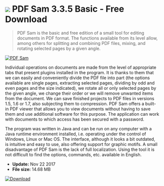 # ![](https://cdn.softexe.net/static/icon/win.gif) PDF Sam 3.3.5 Basic - Free Download

> PDF Sam is the basic and free edition of a small tool for editing documents in PDF format. The functions available from its level allow, among others for splitting and combining PDF files, mixing, and rotating selected pages by a given angle.

[![PDF Sam](https:https://tse3.mm.bing.net/th?id=OIP.WY74V6-oJcx2gtoXXq4ZTQHaEx&pid=Api)](https://softexe.net/win/system/pdf/pdf-sam:pRged.html)

Individual operations on documents are made from the level of appropriate tabs that present plugins installed in the program. It is thanks to them that we can easily and conveniently divide the PDF file into part (the options available are single pages, extracting selected pages, dividing by odd and even pages and the size indicated), we rotate all or only selected pages by the given angle, we change their order or we will remove unwanted items from the document. We can save finished projects to PDF files in versions 1.5, 1.6 or 1.7, also subjecting them to compression. PDF Sam offers a built-in PDF viewer that allows you to view documents without having to save them and use additional software for this purpose. The application can work with documents to which access has been secured with a password.
 
 The program was written in Java and can be run on any computer with a Java runtime environment installed, i.e. operating under the control of Windows, Linux or Mac OS. The interface, although it looks a bit outdated, is intuitive and easy to use, also offering support for graphic motifs. A small disadvantage of PDF Sam is the lack of full localization. Using the tool it is not difficult to find the options, commands, etc. available in English.


- **Update:** Nov 22 2017
- **File size:** 14.68 MB

[![Download](https://cdn.softexe.net/static/img/download.png)](https://softexe.net/win/system/pdf/pdf-sam:pRged.html)

